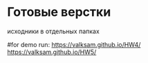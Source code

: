 # Готовые верстки
исходники в отдельных папках

#for demo run: 
https://valksam.github.io/HW4/
https://valksam.github.io/HW5/
